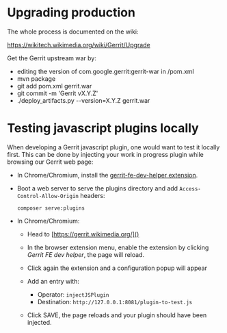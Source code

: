 Upgrading production
====================

The whole process is documented on the wiki:

https://wikitech.wikimedia.org/wiki/Gerrit/Upgrade

Get the Gerrit upstream war by:
- editing the version of com.google.gerrit:gerrit-war in /pom.xml
- mvn package
- git add pom.xml gerrit.war
- git commit -m 'Gerrit vX.Y.Z'
- ./deploy_artifacts.py --version=X.Y.Z gerrit.war

Testing javascript plugins locally
==================================

When developing a Gerrit javascript plugin, one would want to test it locally
first. This can be done by injecting your work in progress plugin while
browsing our Gerrit web page:

* In Chrome/Chromium, install the [gerrit-fe-dev-helper extension](https://chrome.google.com/webstore/detail/gerrit-fe-dev-helper/jimgomcnodkialnpmienbomamgomglkd).

* Boot a web server to serve the plugins directory and add
  `Access-Control-Allow-Origin` headers:

  `composer serve:plugins`

* In Chrome/Chromium:
  * Head to [https://gerrit.wikimedia.org/]()
  * In the browser extension menu, enable the extension by clicking
    _Gerrit FE dev helper_, the page will reload.
  * Click again the extension and a configuration popup will appear
  * Add an entry with:

	  * Operator: `injectJSPlugin`
	  * Destination: `http://127.0.0.1:8081/plugin-to-test.js`

  * Click SAVE, the page reloads and your plugin should have been injected.
